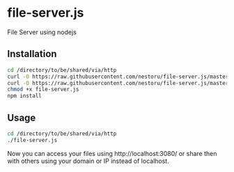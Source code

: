# file-server.js
File Server using nodejs

## Installation
```bash
cd /directory/to/be/shared/via/http
curl -O https://raw.githubusercontent.com/nestoru/file-server.js/master/file-server.js
curl -O https://raw.githubusercontent.com/nestoru/file-server.js/master/package.json
chmod +x file-server.js
npm install
```

## Usage
```bash
cd /directory/to/be/shared/via/http
./file-server.js
```
Now you can access your files using http://localhost:3080/ or share then with others using your domain or IP instead of localhost.
